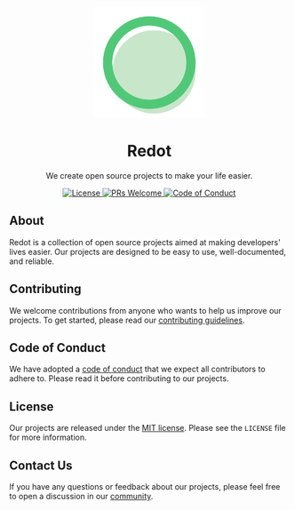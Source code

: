 <p align="center">
    <img src="https://github.com/redot-src/.github/blob/master/art/logo.png" width="200px" height="200px" />
</p>

<h1 align="center">
    Redot
</h1>

<p align="center">
    We create open source projects to make your life easier.
</p>

<p align="center">
    <a href="https://github.com/redot-src/.github/blob/master/LICENSE">
        <img src="https://img.shields.io/github/license/redot-src/.github?style=flat" alt="License" />
    </a>
    <a href="https://github.com/redot-src/.github/blob/master/CONTRIBUTING.md">
        <img src="https://img.shields.io/badge/PRs-welcome-brightgreen.svg?style=flat" alt="PRs Welcome" />
    </a>
    <a href="https://github.com/redot-src/.github/blob/master/CODE_OF_CONDUCT.md">
        <img src="https://img.shields.io/badge/code%20of-conduct-ff69b4.svg?style=flat" alt="Code of Conduct" />
    </a>
</p>

## About

Redot is a collection of open source projects aimed at making developers' lives easier. Our projects are designed to be easy to use, well-documented, and reliable.

## Contributing

We welcome contributions from anyone who wants to help us improve our projects. To get started, please read our [contributing guidelines](https://github.com/redot-src/.github/blob/master/CONTRIBUTING.md).

## Code of Conduct

We have adopted a [code of conduct](https://github.com/redot-src/.github/blob/master/CODE_OF_CONDUCT.md) that we expect all contributors to adhere to. Please read it before contributing to our projects.

## License

Our projects are released under the [MIT license](https://github.com/redot-src/.github/blob/master/LICENSE). Please see the `LICENSE` file for more information.

## Contact Us

If you have any questions or feedback about our projects, please feel free to open a discussion in our [community](https://github.com/orgs/redot-src/discussions).
